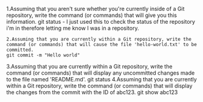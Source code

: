 1.Assuming that you aren't sure whether you're currently inside of a Git repository, write the command (or commands) that will give you this information.
	git status - I just used this to check the status of the repository i'm in therefore letting me know I was in a repository.

    2.Assuming that you are currently within a Git repository, write the command (or commands) that will cause the file 'hello-world.txt' to be committed.
	git commit -m "Hello world"

    
3.Assuming that you are currently within a Git repository, write the command (or commands) that will display any uncommitted changes made to the file named 'README.md'.
	git status
4.Assuming that you are currently within a Git repository, write the command (or commands) that will display the changes from the commit with the ID of abc123.
	git show abc123